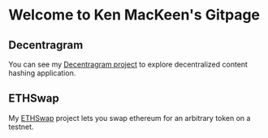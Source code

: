 # Welcome to Ken MacKeen's Gitpage

## Decentragram

You can see my [Decentragram project](https://github.com/KenMacKeen/decentragram) to explore decentralized content hashing application.

## ETHSwap

My [ETHSwap](https://github.com/KenMacKeen/eth_swap) project lets you swap ethereum for an arbitrary token on a testnet.
